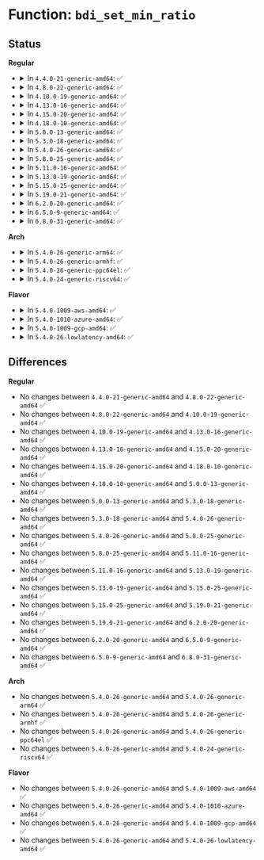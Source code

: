 # Function: <code>bdi_set_min_ratio</code>

## Status
<b>Regular</b>
<ul>
<li>
<details>
<summary>In <code>4.4.0-21-generic-amd64</code>: ✅</summary>

```c
int bdi_set_min_ratio(struct backing_dev_info * bdi, unsigned int min_ratio)
```

```json
{
  "name": "bdi_set_min_ratio",
  "collision_type": "Unique Global",
  "inline_type": "No",
  "funcs": [
    {
      "addr": 18446744071580528912,
      "name": "bdi_set_min_ratio",
      "external": true,
      "loc": "mm/page-writeback.c:634",
      "file": "mm/page-writeback.c",
      "inline": "seen, unknown",
      "caller_inline": [],
      "caller_func": [
        "mm/backing-dev.c:min_ratio_store"
      ]
    }
  ],
  "symbols": [
    {
      "addr": 18446744071580528912,
      "name": "bdi_set_min_ratio",
      "section": ".text",
      "bind": "STB_GLOBAL",
      "size": 91
    }
  ]
}
```
</details>
</li>
<li>
<details>
<summary>In <code>4.8.0-22-generic-amd64</code>: ✅</summary>

```c
int bdi_set_min_ratio(struct backing_dev_info * bdi, unsigned int min_ratio)
```

```json
{
  "name": "bdi_set_min_ratio",
  "collision_type": "Unique Global",
  "inline_type": "No",
  "funcs": [
    {
      "addr": 18446744071580615088,
      "name": "bdi_set_min_ratio",
      "external": true,
      "loc": "mm/page-writeback.c:676",
      "file": "mm/page-writeback.c",
      "inline": "seen, unknown",
      "caller_inline": [],
      "caller_func": [
        "mm/backing-dev.c:min_ratio_store"
      ]
    }
  ],
  "symbols": [
    {
      "addr": 18446744071580615088,
      "name": "bdi_set_min_ratio",
      "section": ".text",
      "bind": "STB_GLOBAL",
      "size": 91
    }
  ]
}
```
</details>
</li>
<li>
<details>
<summary>In <code>4.10.0-19-generic-amd64</code>: ✅</summary>

```c
int bdi_set_min_ratio(struct backing_dev_info * bdi, unsigned int min_ratio)
```

```json
{
  "name": "bdi_set_min_ratio",
  "collision_type": "Unique Global",
  "inline_type": "No",
  "funcs": [
    {
      "addr": 18446744071580682352,
      "name": "bdi_set_min_ratio",
      "external": true,
      "loc": "mm/page-writeback.c:676",
      "file": "mm/page-writeback.c",
      "inline": "seen, unknown",
      "caller_inline": [],
      "caller_func": [
        "mm/backing-dev.c:min_ratio_store"
      ]
    }
  ],
  "symbols": [
    {
      "addr": 18446744071580682352,
      "name": "bdi_set_min_ratio",
      "section": ".text",
      "bind": "STB_GLOBAL",
      "size": 91
    }
  ]
}
```
</details>
</li>
<li>
<details>
<summary>In <code>4.13.0-16-generic-amd64</code>: ✅</summary>

```c
int bdi_set_min_ratio(struct backing_dev_info * bdi, unsigned int min_ratio)
```

```json
{
  "name": "bdi_set_min_ratio",
  "collision_type": "Unique Global",
  "inline_type": "No",
  "funcs": [
    {
      "addr": 18446744071580715456,
      "name": "bdi_set_min_ratio",
      "external": true,
      "loc": "mm/page-writeback.c:676",
      "file": "mm/page-writeback.c",
      "inline": "seen, unknown",
      "caller_inline": [],
      "caller_func": [
        "mm/backing-dev.c:min_ratio_store"
      ]
    }
  ],
  "symbols": [
    {
      "addr": 18446744071580715456,
      "name": "bdi_set_min_ratio",
      "section": ".text",
      "bind": "STB_GLOBAL",
      "size": 91
    }
  ]
}
```
</details>
</li>
<li>
<details>
<summary>In <code>4.15.0-20-generic-amd64</code>: ✅</summary>

```c
int bdi_set_min_ratio(struct backing_dev_info * bdi, unsigned int min_ratio)
```

```json
{
  "name": "bdi_set_min_ratio",
  "collision_type": "Unique Global",
  "inline_type": "No",
  "funcs": [
    {
      "addr": 18446744071580801056,
      "name": "bdi_set_min_ratio",
      "external": true,
      "loc": "mm/page-writeback.c:675",
      "file": "mm/page-writeback.c",
      "inline": "seen, unknown",
      "caller_inline": [],
      "caller_func": [
        "mm/backing-dev.c:min_ratio_store"
      ]
    }
  ],
  "symbols": [
    {
      "addr": 18446744071580801056,
      "name": "bdi_set_min_ratio",
      "section": ".text",
      "bind": "STB_GLOBAL",
      "size": 91
    }
  ]
}
```
</details>
</li>
<li>
<details>
<summary>In <code>4.18.0-10-generic-amd64</code>: ✅</summary>

```c
int bdi_set_min_ratio(struct backing_dev_info * bdi, unsigned int min_ratio)
```

```json
{
  "name": "bdi_set_min_ratio",
  "collision_type": "Unique Global",
  "inline_type": "No",
  "funcs": [
    {
      "addr": 18446744071580937616,
      "name": "bdi_set_min_ratio",
      "external": true,
      "loc": "mm/page-writeback.c:675",
      "file": "mm/page-writeback.c",
      "inline": "seen, unknown",
      "caller_inline": [],
      "caller_func": [
        "mm/backing-dev.c:min_ratio_store"
      ]
    }
  ],
  "symbols": [
    {
      "addr": 18446744071580937616,
      "name": "bdi_set_min_ratio",
      "section": ".text",
      "bind": "STB_GLOBAL",
      "size": 91
    }
  ]
}
```
</details>
</li>
<li>
<details>
<summary>In <code>5.0.0-13-generic-amd64</code>: ✅</summary>

```c
int bdi_set_min_ratio(struct backing_dev_info * bdi, unsigned int min_ratio)
```

```json
{
  "name": "bdi_set_min_ratio",
  "collision_type": "Unique Global",
  "inline_type": "No",
  "funcs": [
    {
      "addr": 18446744071581013568,
      "name": "bdi_set_min_ratio",
      "external": true,
      "loc": "mm/page-writeback.c:674",
      "file": "mm/page-writeback.c",
      "inline": "seen, unknown",
      "caller_inline": [],
      "caller_func": [
        "mm/backing-dev.c:min_ratio_store"
      ]
    }
  ],
  "symbols": [
    {
      "addr": 18446744071581013568,
      "name": "bdi_set_min_ratio",
      "section": ".text",
      "bind": "STB_GLOBAL",
      "size": 91
    }
  ]
}
```
</details>
</li>
<li>
<details>
<summary>In <code>5.3.0-18-generic-amd64</code>: ✅</summary>

```c
int bdi_set_min_ratio(struct backing_dev_info * bdi, unsigned int min_ratio)
```

```json
{
  "name": "bdi_set_min_ratio",
  "collision_type": "Unique Global",
  "inline_type": "No",
  "funcs": [
    {
      "addr": 18446744071581076576,
      "name": "bdi_set_min_ratio",
      "external": true,
      "loc": "mm/page-writeback.c:675",
      "file": "mm/page-writeback.c",
      "inline": "seen, unknown",
      "caller_inline": [],
      "caller_func": [
        "mm/backing-dev.c:min_ratio_store"
      ]
    }
  ],
  "symbols": [
    {
      "addr": 18446744071581076576,
      "name": "bdi_set_min_ratio",
      "section": ".text",
      "bind": "STB_GLOBAL",
      "size": 94
    }
  ]
}
```
</details>
</li>
<li>
<details>
<summary>In <code>5.4.0-26-generic-amd64</code>: ✅</summary>

```c
int bdi_set_min_ratio(struct backing_dev_info * bdi, unsigned int min_ratio)
```

```json
{
  "name": "bdi_set_min_ratio",
  "collision_type": "Unique Global",
  "inline_type": "No",
  "funcs": [
    {
      "addr": 18446744071581132560,
      "name": "bdi_set_min_ratio",
      "external": true,
      "loc": "mm/page-writeback.c:675",
      "file": "mm/page-writeback.c",
      "inline": "seen, unknown",
      "caller_inline": [],
      "caller_func": [
        "mm/backing-dev.c:min_ratio_store"
      ]
    }
  ],
  "symbols": [
    {
      "addr": 18446744071581132560,
      "name": "bdi_set_min_ratio",
      "section": ".text",
      "bind": "STB_GLOBAL",
      "size": 94
    }
  ]
}
```
</details>
</li>
<li>
<details>
<summary>In <code>5.8.0-25-generic-amd64</code>: ✅</summary>

```c
int bdi_set_min_ratio(struct backing_dev_info * bdi, unsigned int min_ratio)
```

```json
{
  "name": "bdi_set_min_ratio",
  "collision_type": "Unique Global",
  "inline_type": "No",
  "funcs": [
    {
      "addr": 18446744071581317376,
      "name": "bdi_set_min_ratio",
      "external": true,
      "loc": "mm/page-writeback.c:669",
      "file": "mm/page-writeback.c",
      "inline": "seen, unknown",
      "caller_inline": [],
      "caller_func": [
        "mm/backing-dev.c:min_ratio_store"
      ]
    }
  ],
  "symbols": [
    {
      "addr": 18446744071581317376,
      "name": "bdi_set_min_ratio",
      "section": ".text",
      "bind": "STB_GLOBAL",
      "size": 94
    }
  ]
}
```
</details>
</li>
<li>
<details>
<summary>In <code>5.11.0-16-generic-amd64</code>: ✅</summary>

```c
int bdi_set_min_ratio(struct backing_dev_info * bdi, unsigned int min_ratio)
```

```json
{
  "name": "bdi_set_min_ratio",
  "collision_type": "Unique Global",
  "inline_type": "No",
  "funcs": [
    {
      "addr": 18446744071581359392,
      "name": "bdi_set_min_ratio",
      "external": true,
      "loc": "mm/page-writeback.c:669",
      "file": "mm/page-writeback.c",
      "inline": "seen, unknown",
      "caller_inline": [],
      "caller_func": [
        "mm/backing-dev.c:min_ratio_store"
      ]
    }
  ],
  "symbols": [
    {
      "addr": 18446744071581359392,
      "name": "bdi_set_min_ratio",
      "section": ".text",
      "bind": "STB_GLOBAL",
      "size": 94
    }
  ]
}
```
</details>
</li>
<li>
<details>
<summary>In <code>5.13.0-19-generic-amd64</code>: ✅</summary>

```c
int bdi_set_min_ratio(struct backing_dev_info * bdi, unsigned int min_ratio)
```

```json
{
  "name": "bdi_set_min_ratio",
  "collision_type": "Unique Global",
  "inline_type": "No",
  "funcs": [
    {
      "addr": 18446744071581378592,
      "name": "bdi_set_min_ratio",
      "external": true,
      "loc": "mm/page-writeback.c:669",
      "file": "mm/page-writeback.c",
      "inline": "seen, unknown",
      "caller_inline": [],
      "caller_func": [
        "mm/backing-dev.c:min_ratio_store"
      ]
    }
  ],
  "symbols": [
    {
      "addr": 18446744071581378592,
      "name": "bdi_set_min_ratio",
      "section": ".text",
      "bind": "STB_GLOBAL",
      "size": 94
    }
  ]
}
```
</details>
</li>
<li>
<details>
<summary>In <code>5.15.0-25-generic-amd64</code>: ✅</summary>

```c
int bdi_set_min_ratio(struct backing_dev_info * bdi, unsigned int min_ratio)
```

```json
{
  "name": "bdi_set_min_ratio",
  "collision_type": "Unique Global",
  "inline_type": "No",
  "funcs": [
    {
      "addr": 18446744071581627600,
      "name": "bdi_set_min_ratio",
      "external": true,
      "loc": "mm/page-writeback.c:663",
      "file": "mm/page-writeback.c",
      "inline": "seen, unknown",
      "caller_inline": [],
      "caller_func": [
        "mm/backing-dev.c:bdi_unregister",
        "mm/backing-dev.c:min_ratio_store"
      ]
    }
  ],
  "symbols": [
    {
      "addr": 18446744071581627600,
      "name": "bdi_set_min_ratio",
      "section": ".text",
      "bind": "STB_GLOBAL",
      "size": 94
    }
  ]
}
```
</details>
</li>
<li>
<details>
<summary>In <code>5.19.0-21-generic-amd64</code>: ✅</summary>

```c
int bdi_set_min_ratio(struct backing_dev_info * bdi, unsigned int min_ratio)
```

```json
{
  "name": "bdi_set_min_ratio",
  "collision_type": "Unique Global",
  "inline_type": "No",
  "funcs": [
    {
      "addr": 18446744071581989568,
      "name": "bdi_set_min_ratio",
      "external": true,
      "loc": "mm/page-writeback.c:653",
      "file": "mm/page-writeback.c",
      "inline": "seen, unknown",
      "caller_inline": [],
      "caller_func": [
        "mm/backing-dev.c:bdi_unregister",
        "mm/backing-dev.c:min_ratio_store"
      ]
    }
  ],
  "symbols": [
    {
      "addr": 18446744071581989568,
      "name": "bdi_set_min_ratio",
      "section": ".text",
      "bind": "STB_GLOBAL",
      "size": 109
    }
  ]
}
```
</details>
</li>
<li>
<details>
<summary>In <code>6.2.0-20-generic-amd64</code>: ✅</summary>

```c
int bdi_set_min_ratio(struct backing_dev_info * bdi, unsigned int min_ratio)
```

```json
{
  "name": "bdi_set_min_ratio",
  "collision_type": "Unique Global",
  "inline_type": "No",
  "funcs": [
    {
      "addr": 18446744071582424992,
      "name": "bdi_set_min_ratio",
      "external": true,
      "loc": "mm/page-writeback.c:749",
      "file": "mm/page-writeback.c",
      "inline": "seen, unknown",
      "caller_inline": [],
      "caller_func": [
        "mm/backing-dev.c:bdi_unregister",
        "mm/backing-dev.c:min_ratio_store"
      ]
    }
  ],
  "symbols": [
    {
      "addr": 18446744071582424992,
      "name": "bdi_set_min_ratio",
      "section": ".text",
      "bind": "STB_GLOBAL",
      "size": 145
    }
  ]
}
```
</details>
</li>
<li>
<details>
<summary>In <code>6.5.0-9-generic-amd64</code>: ✅</summary>

```c
int bdi_set_min_ratio(struct backing_dev_info * bdi, unsigned int min_ratio)
```

```json
{
  "name": "bdi_set_min_ratio",
  "collision_type": "Unique Global",
  "inline_type": "No",
  "funcs": [
    {
      "addr": 18446744071582630208,
      "name": "bdi_set_min_ratio",
      "external": true,
      "loc": "mm/page-writeback.c:749",
      "file": "mm/page-writeback.c",
      "inline": "seen, unknown",
      "caller_inline": [],
      "caller_func": [
        "mm/backing-dev.c:bdi_unregister",
        "mm/backing-dev.c:min_ratio_store"
      ]
    }
  ],
  "symbols": [
    {
      "addr": 18446744071582630208,
      "name": "bdi_set_min_ratio",
      "section": ".text",
      "bind": "STB_GLOBAL",
      "size": 143
    }
  ]
}
```
</details>
</li>
<li>
<details>
<summary>In <code>6.8.0-31-generic-amd64</code>: ✅</summary>

```c
int bdi_set_min_ratio(struct backing_dev_info * bdi, unsigned int min_ratio)
```

```json
{
  "name": "bdi_set_min_ratio",
  "collision_type": "Unique Global",
  "inline_type": "No",
  "funcs": [
    {
      "addr": 18446744071582801440,
      "name": "bdi_set_min_ratio",
      "external": true,
      "loc": "mm/page-writeback.c:749",
      "file": "mm/page-writeback.c",
      "inline": "seen, unknown",
      "caller_inline": [],
      "caller_func": [
        "mm/backing-dev.c:bdi_unregister",
        "mm/backing-dev.c:min_ratio_store"
      ]
    }
  ],
  "symbols": [
    {
      "addr": 18446744071582801440,
      "name": "bdi_set_min_ratio",
      "section": ".text",
      "bind": "STB_GLOBAL",
      "size": 138
    }
  ]
}
```
</details>
</li>
</ul>
<b>Arch</b>
<ul>
<li>
<details>
<summary>In <code>5.4.0-26-generic-arm64</code>: ✅</summary>

```c
int bdi_set_min_ratio(struct backing_dev_info * bdi, unsigned int min_ratio)
```

```json
{
  "name": "bdi_set_min_ratio",
  "collision_type": "Unique Global",
  "inline_type": "No",
  "funcs": [
    {
      "addr": 18446603336492504808,
      "name": "bdi_set_min_ratio",
      "external": true,
      "loc": "mm/page-writeback.c:675",
      "file": "mm/page-writeback.c",
      "inline": "seen, unknown",
      "caller_inline": [],
      "caller_func": [
        "mm/backing-dev.c:min_ratio_store"
      ]
    }
  ],
  "symbols": [
    {
      "addr": 18446603336492504808,
      "name": "bdi_set_min_ratio",
      "section": ".text",
      "bind": "STB_GLOBAL",
      "size": 244
    }
  ]
}
```
</details>
</li>
<li>
<details>
<summary>In <code>5.4.0-26-generic-armhf</code>: ✅</summary>

```c
int bdi_set_min_ratio(struct backing_dev_info * bdi, unsigned int min_ratio)
```

```json
{
  "name": "bdi_set_min_ratio",
  "collision_type": "Unique Global",
  "inline_type": "No",
  "funcs": [
    {
      "addr": 3226376960,
      "name": "bdi_set_min_ratio",
      "external": true,
      "loc": "mm/page-writeback.c:675",
      "file": "mm/page-writeback.c",
      "inline": "seen, unknown",
      "caller_inline": [],
      "caller_func": [
        "mm/backing-dev.c:min_ratio_store"
      ]
    }
  ],
  "symbols": [
    {
      "addr": 3226376960,
      "name": "bdi_set_min_ratio",
      "section": ".text",
      "bind": "STB_GLOBAL",
      "size": 124
    }
  ]
}
```
</details>
</li>
<li>
<details>
<summary>In <code>5.4.0-26-generic-ppc64el</code>: ✅</summary>

```c
int bdi_set_min_ratio(struct backing_dev_info * bdi, unsigned int min_ratio)
```

```json
{
  "name": "bdi_set_min_ratio",
  "collision_type": "Unique Global",
  "inline_type": "No",
  "funcs": [
    {
      "addr": 13835058055285793728,
      "name": "bdi_set_min_ratio",
      "external": true,
      "loc": "mm/page-writeback.c:675",
      "file": "mm/page-writeback.c",
      "inline": "seen, unknown",
      "caller_inline": [],
      "caller_func": [
        "mm/backing-dev.c:min_ratio_store"
      ]
    }
  ],
  "symbols": [
    {
      "addr": 13835058055285793728,
      "name": "bdi_set_min_ratio",
      "section": ".text",
      "bind": "STB_GLOBAL",
      "size": 184
    }
  ]
}
```
</details>
</li>
<li>
<details>
<summary>In <code>5.4.0-24-generic-riscv64</code>: ✅</summary>

```c
int bdi_set_min_ratio(struct backing_dev_info * bdi, unsigned int min_ratio)
```

```json
{
  "name": "bdi_set_min_ratio",
  "collision_type": "Unique Global",
  "inline_type": "No",
  "funcs": [
    {
      "addr": 18446743936272565182,
      "name": "bdi_set_min_ratio",
      "external": true,
      "loc": "mm/page-writeback.c:675",
      "file": "mm/page-writeback.c",
      "inline": "seen, unknown",
      "caller_inline": [],
      "caller_func": [
        "mm/backing-dev.c:min_ratio_store"
      ]
    }
  ],
  "symbols": [
    {
      "addr": 18446743936272565182,
      "name": "bdi_set_min_ratio",
      "section": ".text",
      "bind": "STB_GLOBAL",
      "size": 118
    }
  ]
}
```
</details>
</li>
</ul>
<b>Flavor</b>
<ul>
<li>
<details>
<summary>In <code>5.4.0-1009-aws-amd64</code>: ✅</summary>

```c
int bdi_set_min_ratio(struct backing_dev_info * bdi, unsigned int min_ratio)
```

```json
{
  "name": "bdi_set_min_ratio",
  "collision_type": "Unique Global",
  "inline_type": "No",
  "funcs": [
    {
      "addr": 18446744071581101408,
      "name": "bdi_set_min_ratio",
      "external": true,
      "loc": "mm/page-writeback.c:675",
      "file": "mm/page-writeback.c",
      "inline": "seen, unknown",
      "caller_inline": [],
      "caller_func": [
        "mm/backing-dev.c:min_ratio_store"
      ]
    }
  ],
  "symbols": [
    {
      "addr": 18446744071581101408,
      "name": "bdi_set_min_ratio",
      "section": ".text",
      "bind": "STB_GLOBAL",
      "size": 94
    }
  ]
}
```
</details>
</li>
<li>
<details>
<summary>In <code>5.4.0-1010-azure-amd64</code>: ✅</summary>

```c
int bdi_set_min_ratio(struct backing_dev_info * bdi, unsigned int min_ratio)
```

```json
{
  "name": "bdi_set_min_ratio",
  "collision_type": "Unique Global",
  "inline_type": "No",
  "funcs": [
    {
      "addr": 18446744071581048528,
      "name": "bdi_set_min_ratio",
      "external": true,
      "loc": "mm/page-writeback.c:675",
      "file": "mm/page-writeback.c",
      "inline": "seen, unknown",
      "caller_inline": [],
      "caller_func": [
        "mm/backing-dev.c:min_ratio_store"
      ]
    }
  ],
  "symbols": [
    {
      "addr": 18446744071581048528,
      "name": "bdi_set_min_ratio",
      "section": ".text",
      "bind": "STB_GLOBAL",
      "size": 94
    }
  ]
}
```
</details>
</li>
<li>
<details>
<summary>In <code>5.4.0-1009-gcp-amd64</code>: ✅</summary>

```c
int bdi_set_min_ratio(struct backing_dev_info * bdi, unsigned int min_ratio)
```

```json
{
  "name": "bdi_set_min_ratio",
  "collision_type": "Unique Global",
  "inline_type": "No",
  "funcs": [
    {
      "addr": 18446744071581092608,
      "name": "bdi_set_min_ratio",
      "external": true,
      "loc": "mm/page-writeback.c:675",
      "file": "mm/page-writeback.c",
      "inline": "seen, unknown",
      "caller_inline": [],
      "caller_func": [
        "mm/backing-dev.c:min_ratio_store"
      ]
    }
  ],
  "symbols": [
    {
      "addr": 18446744071581092608,
      "name": "bdi_set_min_ratio",
      "section": ".text",
      "bind": "STB_GLOBAL",
      "size": 94
    }
  ]
}
```
</details>
</li>
<li>
<details>
<summary>In <code>5.4.0-26-lowlatency-amd64</code>: ✅</summary>

```c
int bdi_set_min_ratio(struct backing_dev_info * bdi, unsigned int min_ratio)
```

```json
{
  "name": "bdi_set_min_ratio",
  "collision_type": "Unique Global",
  "inline_type": "No",
  "funcs": [
    {
      "addr": 18446744071581154768,
      "name": "bdi_set_min_ratio",
      "external": true,
      "loc": "mm/page-writeback.c:675",
      "file": "mm/page-writeback.c",
      "inline": "seen, unknown",
      "caller_inline": [],
      "caller_func": [
        "mm/backing-dev.c:min_ratio_store"
      ]
    }
  ],
  "symbols": [
    {
      "addr": 18446744071581154768,
      "name": "bdi_set_min_ratio",
      "section": ".text",
      "bind": "STB_GLOBAL",
      "size": 94
    }
  ]
}
```
</details>
</li>
</ul>

## Differences
<b>Regular</b>
<ul>
<li>
No changes between <code>4.4.0-21-generic-amd64</code> and <code>4.8.0-22-generic-amd64</code> ✅
</li>
<li>
No changes between <code>4.8.0-22-generic-amd64</code> and <code>4.10.0-19-generic-amd64</code> ✅
</li>
<li>
No changes between <code>4.10.0-19-generic-amd64</code> and <code>4.13.0-16-generic-amd64</code> ✅
</li>
<li>
No changes between <code>4.13.0-16-generic-amd64</code> and <code>4.15.0-20-generic-amd64</code> ✅
</li>
<li>
No changes between <code>4.15.0-20-generic-amd64</code> and <code>4.18.0-10-generic-amd64</code> ✅
</li>
<li>
No changes between <code>4.18.0-10-generic-amd64</code> and <code>5.0.0-13-generic-amd64</code> ✅
</li>
<li>
No changes between <code>5.0.0-13-generic-amd64</code> and <code>5.3.0-18-generic-amd64</code> ✅
</li>
<li>
No changes between <code>5.3.0-18-generic-amd64</code> and <code>5.4.0-26-generic-amd64</code> ✅
</li>
<li>
No changes between <code>5.4.0-26-generic-amd64</code> and <code>5.8.0-25-generic-amd64</code> ✅
</li>
<li>
No changes between <code>5.8.0-25-generic-amd64</code> and <code>5.11.0-16-generic-amd64</code> ✅
</li>
<li>
No changes between <code>5.11.0-16-generic-amd64</code> and <code>5.13.0-19-generic-amd64</code> ✅
</li>
<li>
No changes between <code>5.13.0-19-generic-amd64</code> and <code>5.15.0-25-generic-amd64</code> ✅
</li>
<li>
No changes between <code>5.15.0-25-generic-amd64</code> and <code>5.19.0-21-generic-amd64</code> ✅
</li>
<li>
No changes between <code>5.19.0-21-generic-amd64</code> and <code>6.2.0-20-generic-amd64</code> ✅
</li>
<li>
No changes between <code>6.2.0-20-generic-amd64</code> and <code>6.5.0-9-generic-amd64</code> ✅
</li>
<li>
No changes between <code>6.5.0-9-generic-amd64</code> and <code>6.8.0-31-generic-amd64</code> ✅
</li>
</ul>
<b>Arch</b>
<ul>
<li>
No changes between <code>5.4.0-26-generic-amd64</code> and <code>5.4.0-26-generic-arm64</code> ✅
</li>
<li>
No changes between <code>5.4.0-26-generic-amd64</code> and <code>5.4.0-26-generic-armhf</code> ✅
</li>
<li>
No changes between <code>5.4.0-26-generic-amd64</code> and <code>5.4.0-26-generic-ppc64el</code> ✅
</li>
<li>
No changes between <code>5.4.0-26-generic-amd64</code> and <code>5.4.0-24-generic-riscv64</code> ✅
</li>
</ul>
<b>Flavor</b>
<ul>
<li>
No changes between <code>5.4.0-26-generic-amd64</code> and <code>5.4.0-1009-aws-amd64</code> ✅
</li>
<li>
No changes between <code>5.4.0-26-generic-amd64</code> and <code>5.4.0-1010-azure-amd64</code> ✅
</li>
<li>
No changes between <code>5.4.0-26-generic-amd64</code> and <code>5.4.0-1009-gcp-amd64</code> ✅
</li>
<li>
No changes between <code>5.4.0-26-generic-amd64</code> and <code>5.4.0-26-lowlatency-amd64</code> ✅
</li>
</ul>
